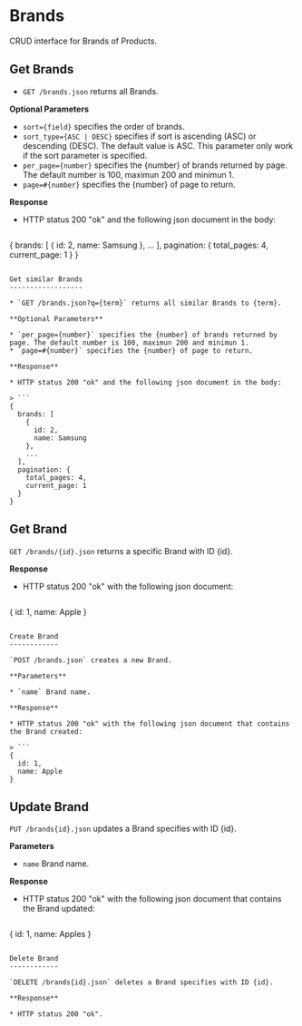 Brands
======

CRUD interface for Brands of Products.

Get Brands
----------

* `GET /brands.json` returns all Brands.

**Optional Parameters**

* `sort={field}` specifies the order of brands.
* `sort_type={ASC | DESC}` specifies if sort is ascending (ASC) or descending (DESC). The default value is ASC. This parameter only work if the sort parameter is specified. 
* `per_page={number}` specifies the {number} of brands returned by page. The default number is 100, maximun 200 and minimun 1.
* `page=#{number}` specifies the {number} of page to return.

**Response**

* HTTP status 200 "ok" and the following json document in the body:

> ```
  {
    brands: [
      {
        id: 2,
        name: Samsung
      }, 
      ...
    ],
    pagination: {
      total_pages: 4,
      current_page: 1
    }
  }
  ```
  
Get similar Brands
------------------

* `GET /brands.json?q={term}` returns all similar Brands to {term}.

**Optional Parameters**

* `per_page={number}` specifies the {number} of brands returned by page. The default number is 100, maximun 200 and minimun 1.
* `page=#{number}` specifies the {number} of page to return.

**Response**

* HTTP status 200 "ok" and the following json document in the body:

> ```
  {
    brands: [
      {
        id: 2,
        name: Samsung
      }, 
      ...
    ],
    pagination: {
      total_pages: 4,
      current_page: 1
    }
  }
  ```


Get Brand
---------

`GET /brands/{id}.json` returns a specific Brand with ID {id}.

**Response**

* HTTP status 200 "ok" with the following json document:

> ```
  {
    id: 1,
    name: Apple
  }
  ```

Create Brand
------------

`POST /brands.json` creates a new Brand.

**Parameters**

* `name` Brand name.

**Response**

* HTTP status 200 "ok" with the following json document that contains the Brand created:

> ```
  {
    id: 1,
    name: Apple
  }
  ```

Update Brand
------------

`PUT /brands{id}.json` updates a Brand specifies with ID {id}.

**Parameters**

* `name` Brand name.

**Response**

* HTTP status 200 "ok" with the following json document that contains the Brand updated:

> ```
  {
    id: 1,
    name: Apples
  }
  ```

Delete Brand
------------

`DELETE /brands{id}.json` deletes a Brand specifies with ID {id}.

**Response**

* HTTP status 200 "ok".
